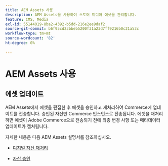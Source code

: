 ```yaml
---
title: AEM Assets 사용
description: AEM Assets을 사용하여 스토어 미디어 에셋을 관리합니다.
feature: CMS, Media
exl-id: 55144019-8ba2-4392-b5dd-216e2ee9daf2
source-git-commit: b6f95cd23bbeb5200f31a23d7ff9216b0c21a53c
workflow-type: tm+mt
source-wordcount: '82'
ht-degree: 0%

---
```


# AEM Assets 사용

<!--In ACAP-844, this topic was linked to from the Commerce Admin products images and videos when the Assets integration is enabled. If the URL to the topic changes, be sure to add a redirect.-->

## 에셋 업데이트

AEM Assets에서 에셋을 편집한 후 에셋을 승인하고 재처리하여 Commerce에 업데이트를 전송합니다. 승인된 자산만 Commerce 인스턴스로 전송됩니다. 에셋을 재처리하면 에셋이 Adobe Commerce으로 전송되기 전에 최종 변경 사항 또는 메타데이터 업데이트가 캡처됩니다.

자세한 내용은 다음 AEM Assets 설명서를 참조하십시오.

- [디지털 자산 재처리](https://experienceleague.adobe.com/en/docs/experience-manager-cloud-service/content/assets/manage/reprocessing)

- [자산 승인](https://experienceleague.adobe.com/en/docs/experience-manager-cloud-service/content/assets/dynamicmedia/dynamic-media-open-apis/approve-assets)
